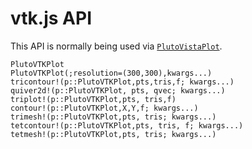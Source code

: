 # vtk.js API
This API is normally being used via [`PlutoVistaPlot`](@ref).

```@docs
PlutoVTKPlot
PlutoVTKPlot(;resolution=(300,300),kwargs...)
tricontour!(p::PlutoVTKPlot,pts,tris,f; kwargs...)
quiver2d!(p::PlutoVTKPlot, pts, qvec; kwargs...)
triplot!(p::PlutoVTKPlot,pts, tris,f)
contour!(p::PlutoVTKPlot,X,Y,f; kwargs...)
trimesh!(p::PlutoVTKPlot,pts, tris; kwargs...)
tetcontour!(p::PlutoVTKPlot,pts, tris, f; kwargs...)
tetmesh!(p::PlutoVTKPlot,pts, tris; kwargs...)
```
